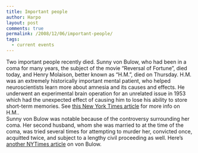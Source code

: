 ```yaml
---
title: Important people
author: Harpo
layout: post
comments: true
permalink: /2008/12/06/important-people/
tags:
  - current events
---
```

Two important people recently died. Sunny von Bulow, who had been in a coma for many years, the subject of the movie &#8220;Reversal of Fortune&#8221;, died today, and Henry Molaison, better known as &#8220;H.M.&#8221;, died on Thursday. H.M. was an extremely historically important mental patient, who helped neuroscientists learn more about amnesia and its causes and effects. He underwent an experimental brain operation for an unrelated issue in 1953 which had the unexpected effect of causing him to lose his ability to store short-term memories. See <a href="http://www.nytimes.com/2008/12/05/us/05hm.html?scp=1&sq=h.m.&st=cse" target="_blank">this New York Times article</a> for more info on H.M..  
Sunny von Bulow was notable because of the controversy surrounding her coma. Her second husband, whom she was married to at the time of the coma, was tried several times for attempting to murder her, convicted once, acquitted twice, and subject to a lengthy civil proceeding as well. Here&#8217;s <a href="http://www.nytimes.com/2008/12/07/nyregion/07vonbulow.html?_r=1&hp" target="_blank">another NYTimes article</a> on von Bulow.